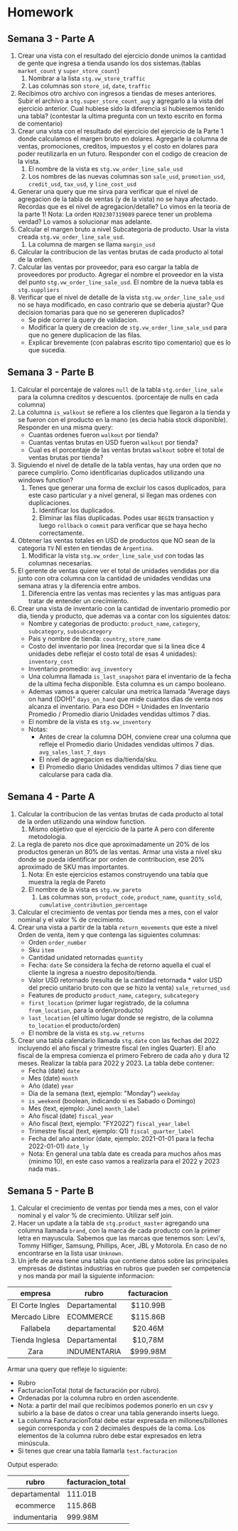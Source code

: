 # Homework

## Semana 3 - Parte A

1. Crear una vista con el resultado del ejercicio donde unimos la cantidad de gente que ingresa a tienda usando los dos sistemas.(tablas `market_count` y `super_store_count`)
    1. Nombrar a la lista `stg.vw_store_traffic`
    2. Las columnas son `store_id`, `date`, `traffic`
2. Recibimos otro archivo con ingresos a tiendas de meses anteriores. Subir el archivo a `stg.super_store_count_aug` y agregarlo a la vista del ejercicio anterior. Cual hubiese sido la diferencia si hubiesemos tenido una tabla? (contestar la ultima pregunta con un texto escrito en forma de comentario)
3. Crear una vista con el resultado del ejercicio del ejercicio de la Parte 1 donde calculamos el margen bruto en dolares. Agregarle la columna de ventas, promociones, creditos, impuestos y el costo en dolares para poder reutilizarla en un futuro. Responder con el codigo de creacion de la vista.
    1. El nombre de la vista es `stg.vw_order_line_sale_usd`
    2. Los nombres de las nuevas columnas son `sale_usd`, `promotion_usd`, `credit_usd`, `tax_usd`, y `line_cost_usd`
4. Generar una query que me sirva para verificar que el nivel de agregacion de la tabla de ventas (y de la vista) no se haya afectado. Recordas que es el nivel de agregacion/detalle? Lo vimos en la teoria de la parte 1! Nota: La orden `M202307319089` parece tener un problema verdad? Lo vamos a solucionar mas adelante.
5. Calcular el margen bruto a nivel Subcategoria de producto. Usar la vista creada `stg.vw_order_line_sale_usd`.
    1. La columna de margen se llama `margin_usd`
6. Calcular la contribucion de las ventas brutas de cada producto al total de la orden.
7. Calcular las ventas por proveedor, para eso cargar la tabla de proveedores por producto. Agregar el nombre el proveedor en la vista del punto `stg.vw_order_line_sale_usd`. El nombre de la nueva tabla es `stg.suppliers`
8. Verificar que el nivel de detalle de la vista `stg.vw_order_line_sale_usd` no se haya modificado, en caso contrario que se deberia ajustar? Que decision tomarias para que no se genereren duplicados?
    - Se pide correr la query de validacion.
    - Modificar la query de creacion de `stg.vw_order_line_sale_usd`  para que no genere duplicacion de las filas.
    - Explicar brevemente (con palabras escrito tipo comentario) que es lo que sucedia.


## Semana 3 - Parte B

1. Calcular el porcentaje de valores `null` de la tabla `stg.order_line_sale` para la columna creditos y descuentos. (porcentaje de nulls en cada columna)
2. La columna `is_walkout` se refiere a los clientes que llegaron a la tienda y se fueron con el producto en la mano (es decia habia stock disponible). Responder en una misma query:
    - Cuantas ordenes fueron `walkout` por tienda?
    - Cuantas ventas brutas en USD fueron `walkout` por tienda?
    - Cual es el porcentaje de las ventas brutas `walkout` sobre el total de ventas brutas por tienda?
3. Siguiendo el nivel de detalle de la tabla ventas, hay una orden que no parece cumplirlo. Como identificarias duplicados utilizando una windows function? 
    1. Tenes que generar una forma de excluir los casos duplicados, para este caso particular y a nivel general, si llegan mas ordenes con duplicaciones.
        1. Identificar los duplicados.
        2. Eliminar las filas duplicadas. Podes usar `BEGIN` transaction y luego `rollback` o `commit` para verificar que se haya hecho correctamente.
4. Obtener las ventas totales en USD de productos que NO sean de la categoria `TV` NI esten en tiendas de `Argentina`.
    1. Modificar la vista `stg.vw_order_line_sale_usd` con todas las columnas necesarias. 
5. El gerente de ventas quiere ver el total de unidades vendidas por dia junto con otra columna con la cantidad de unidades vendidas una semana atras y la diferencia entre ambos.
    1. Diferencia entre las ventas mas recientes y las mas antiguas para tratar de entender un crecimiento.
6. Crear una vista de inventario con la cantidad de inventario promedio por dia, tienda y producto, que ademas va a contar con los siguientes datos:
    - Nombre y categorias de producto: `product_name`, `category`, `subcategory`, `subsubcategory`
    - Pais y nombre de tienda: `country`, `store_name`
    - Costo del inventario por linea (recordar que si la linea dice 4 unidades debe reflejar el costo total de esas 4 unidades): `inventory_cost`
    - Inventario promedio: `avg_inventory`
    - Una columna llamada `is_last_snapshot` para el inventario de la fecha de la ultima fecha disponible. Esta columna es un campo booleano.
    - Ademas vamos a querer calcular una metrica llamada "Average days on hand (DOH)" `days_on_hand` que mide cuantos dias de venta nos alcanza el inventario. Para eso DOH = Unidades en Inventario Promedio / Promedio diario Unidades vendidas ultimos 7 dias.
    - El nombre de la vista es `stg.vw_inventory`
    - Notas:
        - Antes de crear la columna DOH, conviene crear una columna que refleje el Promedio diario Unidades vendidas ultimos 7 dias. `avg_sales_last_7_days`
        - El nivel de agregacion es dia/tienda/sku.
        - El Promedio diario Unidades vendidas ultimos 7 dias tiene que calcularse para cada dia.


## Semana 4 - Parte A

1. Calcular la contribucion de las ventas brutas de cada producto al total de la orden utilizando una window function. 
    1. Mismo objetivo que el ejercicio de la parte A pero con diferente metodologia.
2. La regla de pareto nos dice que aproximadamente un 20% de los productos generan un 80% de las ventas. Armar una vista a nivel sku donde se pueda identificar por orden de contribucion, ese 20% aproximado de SKU mas importantes. 
    1. Nota: En este ejercicios estamos construyendo una tabla que muestra la regla de Pareto
    2. El nombre de la vista es `stg.vw_pareto`
        1. Las columnas son, `product_code`, `product_name`, `quantity_sold`, `cumulative_contribution_percentage`
3. Calcular el crecimiento de ventas por tienda mes a mes, con el valor nominal y el valor % de crecimiento.
4. Crear una vista a partir de la tabla `return_movements` que este a nivel Orden de venta, item y que contenga las siguientes columnas:
    - Orden `order_number`
    - Sku `item`
    - Cantidad unidated retornadas `quantity`
    - Fecha: `date` Se considera la fecha de retorno aquella el cual el cliente la ingresa a nuestro deposito/tienda.
    - Valor USD retornado (resulta de la cantidad retornada * valor USD del precio unitario bruto con que se hizo la venta) `sale_returned_usd`
    - Features de producto `product_name`, `category`, `subcategory`
    - `first_location` (primer lugar registrado, de la columna `from_location`, para la orden/producto)
    - `last_location` (el ultimo lugar donde se registro, de la columna `to_location` el producto/orden)
    - El nombre de la vista es `stg.vw_returns`
5. Crear una tabla calendario llamada `stg.date` con las fechas del 2022 incluyendo el año fiscal y trimestre fiscal (en ingles Quarter). El año fiscal de la empresa comienza el primero Febrero de cada año y dura 12 meses. Realizar la tabla para 2022 y 2023. La tabla debe contener:
    - Fecha (date) `date`
    - Mes (date) `month`
    - Año (date) `year`
    - Dia de la semana (text, ejemplo: "Monday") `weekday`
    - `is_weekend` (boolean, indicando si es Sabado o Domingo)
    - Mes (text, ejemplo: June) `month_label`
    - Año fiscal (date) `fiscal_year`
    - Año fiscal (text, ejemplo: "FY2022") `fiscal_year_label`
    - Trimestre fiscal (text, ejemplo: Q1) `fiscal_quarter_label`
    - Fecha del año anterior (date, ejemplo: 2021-01-01 para la fecha 2022-01-01) `date_ly`
    - Nota: En general una tabla date es creada para muchos años mas (minimo 10), en este caso vamos a realizarla para el 2022 y 2023 nada mas..

## Semana 5 - Parte B

1. Calcular el crecimiento de ventas por tienda mes a mes, con el valor nominal y el valor % de crecimiento. Utilizar self join.
2. Hacer un update a la tabla de `stg.product_master` agregando una columna llamada `brand`, con la marca de cada producto con la primer letra en mayuscula. Sabemos que las marcas que tenemos son: Levi's, Tommy Hilfiger, Samsung, Phillips, Acer, JBL y Motorola. En caso de no encontrarse en la lista usar `Unknown`.
3. Un jefe de area tiene una tabla que contiene datos sobre las principales empresas de distintas industrias en rubros que pueden ser competencia y nos manda por mail la siguiente informacion:

| empresa | rubro | facturacion |
|:------:|------------|:---------:|
El Corte Ingles | Departamental | $110.99B
Mercado Libre	| ECOMMERCE 	| $115.86B
Fallabela 	| departamental | $20.46M
Tienda Inglesa 	| Departamental | $10,78M
Zara 		| INDUMENTARIA 	| $999.98M


Armar una query que refleje lo siguiente:

- Rubro
- FacturacionTotal (total de facturación por rubro).
- Ordenadas por la columna rubro en orden ascendente.
- Nota: a partir del mail que recibimos podemos ponerlo en un csv y subirlo a la base de datos o crear una tabla generando inserts luego.
- La columna FacturacionTotal debe estar expresada en millones/billones según corresponda y con 2 decimales después de la coma. Los elementos de la columna rubro debe estar expresados en letra minúscula.
- Si tenes que crear una tabla llamarla `test.facturacion`

Output esperado:

| rubro | facturacion_total |
|:------:|------------|
departamental 	| 111.01B
ecommerce 	| 115.86B
indumentaria 	| 999.98M
